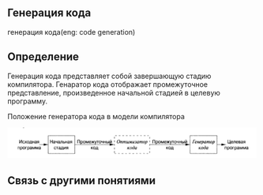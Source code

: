 ##  Генерация кода
генерация кода(eng: code generation) 

## Определение
Генерация кода представляет собой завершающую стадию компилятора. Генаратор кода отображает промежуточное представление,
произведенное начальной стадией в целевую программу.

Положение генератора кода в модели компилятора

![code generation](https://github.com/vernikkkkkkkkkkkkkkkkkkk/concept_new/blob/main/images/code%20generation.png)


## Связь с другими понятиями

